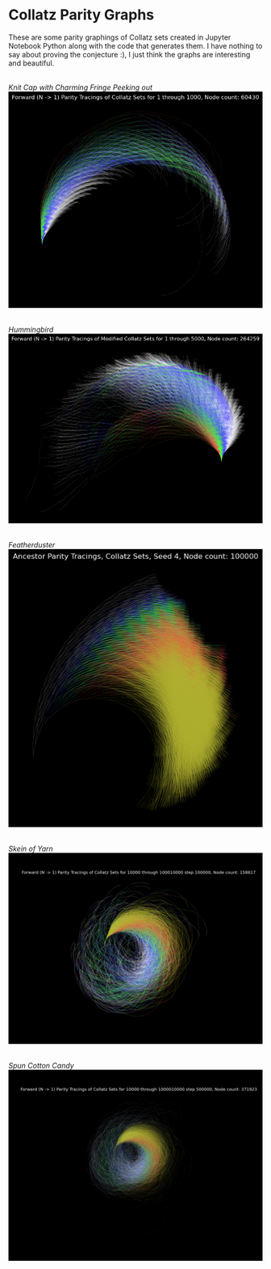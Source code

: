 # Collatz Parity Graphs

These are some parity graphings of Collatz sets created in Jupyter Notebook Python along with the code that generates them.  I have nothing to say about proving the conjecture :), I just think the graphs are interesting and beautiful.

<br><em>Knit Cap with Charming Fringe Peeking out</em><br>
![Graph 1](https://github.com/shawn61cp/Collatz-Parity-Graphs/blob/main/graph1.png)

<br><em>Hummingbird</em><br>
![Graph 3](https://github.com/shawn61cp/Collatz-Parity-Graphs/blob/main/graph3.png)

<br><em>Featherduster</em><br>
![Graph 4](https://github.com/shawn61cp/Collatz-Parity-Graphs/blob/main/graph4.png)

<br><em>Skein of Yarn</em><br>
![Graph 5](https://github.com/shawn61cp/Collatz-Parity-Graphs/blob/main/graph5.png)

<br><em>Spun Cotton Candy</em><br>
![Graph 6](https://github.com/shawn61cp/Collatz-Parity-Graphs/blob/main/graph6.png)
